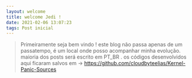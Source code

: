 ```yaml
---
layout: welcome
title: welcome Jedi !
date: 2021-02-06 13:07:23
tags: Post inicial
---
```


>Primeiramente seja bem vindo ! este blog não passa apenas de um passatempo, é  um local onde posso acompanhar minha evolução.
> maioria dos posts será escrito em PT_BR .
> os códigos desenvolvidos aqui ficaram salvos em -> https://github.com/cloudbyteelias/Kernel-Panic-Sources
